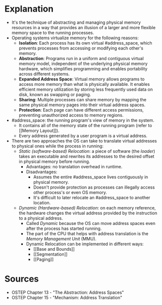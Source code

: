 # Explanation
- It's the technique of abstracting and managing physical memory resources in a way that provides an illusion of a larger and more flexible memory space to the running processes.
- Operating systems virtualize memory for the following reasons:
	- **Isolation**: Each process has its own virtual #address_space, which prevents processes from accessing or modifying each other's memory.
	- **Abstraction**: Programs run in a uniform and contiguous virtual memory model, independent of the underlying physical memory hardware, which simplifies programming and enables portability across different systems.
	- **Expanded Address Space**: Virtual memory allows programs to access more memory than what is physically available. It enables efficient memory utilization by storing less frequently used data on disk, known as swapping or paging.
	- **Sharing**: Multiple processes can share memory by mapping the same physical memory pages into their virtual address spaces.
	- **Protection**: Each page can have different access permissions, preventing unauthorized access to memory regions.
- #address_space: the running program's view of memory in the system.
	- It contains all of the memory state of the running program (refer to [[Memory Layout]]).
	- Every address generated by a user program is a virtual address.
- There are two approaches the OS can take to translate virtual addresses to physical ones while the process in running:
	- *Static (software-based) Relocation*: a piece of software (the *loader*) takes an executable and rewrites its addresses to the desired offset in physical memory before running.
		- Advantages: no translation overhead in runtime.
		- Disadvantages:
			- Assumes the entire #address_space lives contiguously in physical memory.
			- Doesn't provide protection as processes can illegally access other process's or even OS memory.
			- It's difficult to later relocate an #address_space to another location.
	- *Dynamic (Hardware-based) Relocation*: on each memory reference, the hardware changes the virtual address provided by the instruction to a physical address.
		- Called *Dynamic* because the OS can move address spaces even after the process has started running.
		- The part of the CPU that helps with address translation is the *Memory Management Unit* (MMU).
		- Dynamic Relocation can be implemented in different ways:
			- [[Base and Bounds]]
			- [[Segmentation]]
			- [[Paging]]

# Sources
- OSTEP Chapter 13 - "The Abstraction: Address Spaces"
- OSTEP Chapter 15 - "Mechanism: Address Translation"